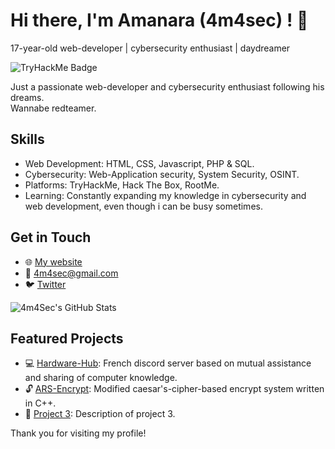 <!-- Header -->
# Hi there, I'm Amanara (4m4sec) ! 👋
17-year-old web-developer | cybersecurity enthusiast | daydreamer

<!-- Badge -->
![TryHackMe Badge](https://tryhackme-badges.s3.amazonaws.com/Amanara.png)

<!-- Introduction -->
Just a passionate web-developer and cybersecurity enthusiast following his dreams.  
Wannabe redteamer.

<!-- Skills -->
## Skills
- Web Development: HTML, CSS, Javascript, PHP & SQL.
- Cybersecurity: Web-Application security, System Security, OSINT. 
- Platforms: TryHackMe, Hack The Box, RootMe.
- Learning: Constantly expanding my knowledge in cybersecurity and web development, even though i can be busy sometimes.

<!-- Contact Me -->
## Get in Touch
- 🌐 [My website](http://4m4sec.me/)
- 📧 4m4sec@gmail.com
- 🐦 [Twitter](https://twitter.com/4m4Sec)

<!-- GitHub Stats -->
![4m4Sec's GitHub Stats](https://github-readme-stats.vercel.app/api?username=4m4Sec&show_icons=true&count_private=true&theme=dark)

<!-- Projects -->
## Featured Projects
- 💻 [Hardware-Hub](http://hardware-hub.fr): French discord server based on mutual assistance and sharing of computer knowledge.
- 🔓 [ARS-Encrypt](https://github.com/4m4Sec/ARS-Encrypt): Modified caesar's-cipher-based encrypt system written in C++.
- 📁 [Project 3](https://github.com/4m4Sec/project3): Description of project 3.

<!-- Footer -->
Thank you for visiting my profile! 
